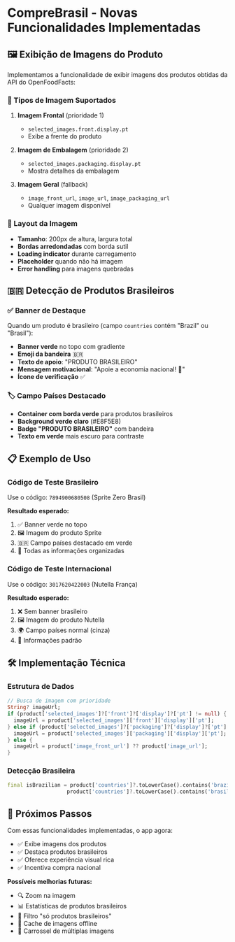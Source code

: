 # CompreBrasil - Novas Funcionalidades Implementadas

## 🖼️ Exibição de Imagens do Produto

Implementamos a funcionalidade de exibir imagens dos produtos obtidas da API do OpenFoodFacts:

### 📸 Tipos de Imagem Suportados

1. **Imagem Frontal** (prioridade 1)
   - `selected_images.front.display.pt`
   - Exibe a frente do produto

2. **Imagem de Embalagem** (prioridade 2)
   - `selected_images.packaging.display.pt` 
   - Mostra detalhes da embalagem

3. **Imagem Geral** (fallback)
   - `image_front_url`, `image_url`, `image_packaging_url`
   - Qualquer imagem disponível

### 🎨 Layout da Imagem

- **Tamanho**: 200px de altura, largura total
- **Bordas arredondadas** com borda sutil
- **Loading indicator** durante carregamento
- **Placeholder** quando não há imagem
- **Error handling** para imagens quebradas

## 🇧🇷 Detecção de Produtos Brasileiros

### ✅ Banner de Destaque

Quando um produto é brasileiro (campo `countries` contém "Brazil" ou "Brasil"):

- **Banner verde** no topo com gradiente
- **Emoji da bandeira** 🇧🇷 
- **Texto de apoio**: "PRODUTO BRASILEIRO"
- **Mensagem motivacional**: "Apoie a economia nacional! 💚"
- **Ícone de verificação** ✅

### 🏷️ Campo Países Destacado

- **Container com borda verde** para produtos brasileiros
- **Background verde claro** (#E8F5E8)
- **Badge "PRODUTO BRASILEIRO"** com bandeira
- **Texto em verde** mais escuro para contraste

## 📋 Exemplo de Uso

### Código de Teste Brasileiro
Use o código: `7894900680508` (Sprite Zero Brasil)

**Resultado esperado:**
1. ✅ Banner verde no topo
2. 🖼️ Imagem do produto Sprite
3. 🇧🇷 Campo países destacado em verde
4. 📱 Todas as informações organizadas

### Código de Teste Internacional
Use o código: `3017620422003` (Nutella França)

**Resultado esperado:**
1. ❌ Sem banner brasileiro
2. 🖼️ Imagem do produto Nutella
3. 🌍 Campo países normal (cinza)
4. 📱 Informações padrão

## 🛠️ Implementação Técnica

### Estrutura de Dados
```dart
// Busca de imagem com prioridade
String? imageUrl;
if (product['selected_images']?['front']?['display']?['pt'] != null) {
  imageUrl = product['selected_images']['front']['display']['pt'];
} else if (product['selected_images']?['packaging']?['display']?['pt'] != null) {
  imageUrl = product['selected_images']['packaging']['display']['pt'];
} else {
  imageUrl = product['image_front_url'] ?? product['image_url'];
}
```

### Detecção Brasileira
```dart
final isBrazilian = product['countries']?.toLowerCase().contains('brazil') ?? false ||
                   product['countries']?.toLowerCase().contains('brasil') ?? false;
```

## 🎯 Próximos Passos

Com essas funcionalidades implementadas, o app agora:
- ✅ Exibe imagens dos produtos
- ✅ Destaca produtos brasileiros
- ✅ Oferece experiência visual rica
- ✅ Incentiva compra nacional

**Possíveis melhorias futuras:**
- 🔍 Zoom na imagem
- 📊 Estatísticas de produtos brasileiros
- 🏪 Filtro "só produtos brasileiros"
- 💾 Cache de imagens offline
- 🔄 Carrossel de múltiplas imagens
